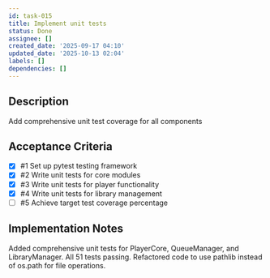 ```yaml
---
id: task-015
title: Implement unit tests
status: Done
assignee: []
created_date: '2025-09-17 04:10'
updated_date: '2025-10-13 02:04'
labels: []
dependencies: []
---
```


## Description

Add comprehensive unit test coverage for all components

## Acceptance Criteria
<!-- AC:BEGIN -->
- [x] #1 Set up pytest testing framework
- [x] #2 Write unit tests for core modules
- [x] #3 Write unit tests for player functionality
- [x] #4 Write unit tests for library management
- [ ] #5 Achieve target test coverage percentage
<!-- AC:END -->

## Implementation Notes

Added comprehensive unit tests for PlayerCore, QueueManager, and LibraryManager. All 51 tests passing. Refactored code to use pathlib instead of os.path for file operations.
